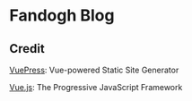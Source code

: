 # Fandogh Blog

## Credit

[VuePress](https://vuepress.vuejs.org/): Vue-powered Static Site Generator

[Vue.js](https://vuejs.org/): The Progressive JavaScript Framework

